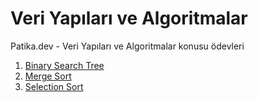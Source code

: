 # Veri Yapıları ve Algoritmalar
Patika.dev - Veri Yapıları ve Algoritmalar konusu ödevleri


1. [Binary Search Tree](https://github.com/semkrblt/veriYapilariveAlgoritmalar/blob/main/binarySearchTree.png)
2. [Merge Sort](https://github.com/semkrblt/veriYapilariveAlgoritmalar/blob/main/mergeSort.png)
3. [Selection Sort](https://github.com/semkrblt/veriYapilariveAlgoritmalar/blob/main/selectionSort.png)
